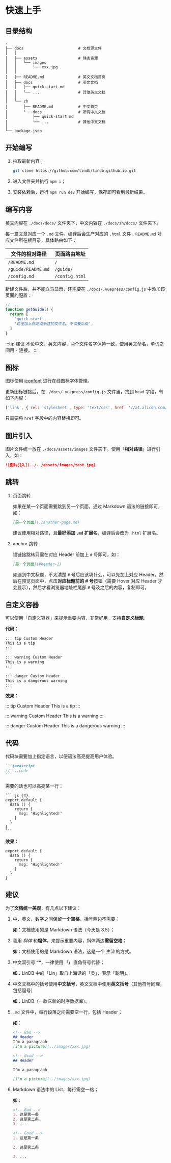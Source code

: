 # 快速上手

## 目录结构

    .
    ├── docs                        # 文档源文件
    │   │
    │   ├── assets                  # 静态资源
    │   │   └── images
    │   │       └── xxx.jpg
    │   │
    │   ├── README.md               # 英文文档首页
    │   ├── docs                    # 英文文档
    │   │   ├── quick-start.md
    │   │   └── ...                 # 其他英文文档
    │   │
    │   └── zh
    │       ├── README.md           # 中文首页
    │       └── docs                # 所有中文文档
    │           ├── quick-start.md
    │           └── ...             # 其他中文文档
    │
    └── package.json

## 开始编写

1. 拉取最新内容；

    ```bash
    git clone https://github.com/lindb/lindb.github.io.git
    ```

2. 进入文件夹并执行 `npm i`；

3. 安装依赖后，运行 `npm run dev` 开始编写，保存即可看到最新结果。

## 编写内容

英文内容在 `./docs/docs/` 文件夹下，中文内容在 `./docs/zh/docs/` 文件夹下。

每一篇文章对应一个 `.md` 文件，编译后会生产对应的 `.html` 文件，`README.md` 对应文件所在根目录，具体路由如下：

| 文件的相对路径 | 页面路由地址 |
|---|---|
| `/README.md` | `/` |
| `/guide/README.md` | `/guide/` |
| `/config.md` | `/config.html` |

新建文件后，并不能立马显示，还需要在 `./docs/.vuepress/config.js` 中添加该页面的配置：

```js
// ...
function getGuide() {
  return [
    'quick-start',
    '这里加上你刚刚新建的文件名，不需要后缀',
  ]
}
```

:::tip 建议
不论中文、英文内容，两个文件名字保持一致，使用英文命名，单词之间用 `-` 连接。
:::

## 图标

图标使用 [iconfont](https://www.iconfont.cn) 进行在线图标字体管理。

更新图标链接后，在 `./docs/.vuepress/config.js` 文件里，找到 `head` 字段，有如下内容：

```js
['link', { rel: 'stylesheet', type: 'text/css', href: '//at.alicdn.com/t/font_1331329_0jabn5zzncio.css' }]
```

只需要将 `href` 字段中的内容替换即可。

## 图片引入

图片文件统一放在 `./docs/assets/images` 文件夹下，使用「**相对路径**」进行引入，如：

```md
![图片引入](../../assets/images/test.jpg)
```

## 跳转

1. 页面跳转

    如果在某一个页面需要跳到另一个页面，通过 Markdown 语法的链接即可，如：

    ```md
    [另一个页面](./another-page.md)
    ```

    建议使用相对路径，且**最好添加 `.md` 扩展名**，编译后会改为 `.html` 扩展名。

2. anchor 跳转

    锚链接跳转只需在对应 Header 前加上 `#` 号即可，如：

    ```md
    [另一个页面](#header-1)
    ```

    如遇到中文标题，不太清楚 **`#`** 号后应该填什么，可以先加上对应 Header，然后在预览页面中，点击**对应标题前的 # 号**按钮（需要 Hover 对应 Header 才会显示），然后才看浏览器地址栏尾部 **`#`** 号及之后的内容，复制即可。

## 自定义容器

可以使用「自定义容器」来提示重要内容，非常好用，支持**自定义标题**。

**代码：**

```md
::: tip Custom Header
This is a tip
:::

::: warning Custom Header
This is a warning
:::

::: danger Custom Header
This is a dangerous warning
:::
```

**效果：**

::: tip Custom Header
This is a tip
:::

::: warning Custom Header
This is a warning
:::

::: danger Custom Header
This is a dangerous warning
:::

## 代码

代码块需要加上指定语言，以便语法高亮提高用户体验。

````md
```javascript
// ...code
```
````

需要的话也可以高亮某一行：

````
``` js {4}
export default {
  data () {
    return {
      msg: 'Highlighted!'
    }
  }
}
```
````

**效果：**

``` js{4}
export default {
  data () {
    return {
      msg: 'Highlighted!'
    }
  }
}
```

## 建议

为了**文档统一美观**，有几点以下建议：

1. 中、英文、数字之间保留**一个空格**，括号两边不需要；

    **如**：文档使用的是 Markdown 语法（今天是 8.5）；

2. 善用 *斜体* 和**粗体**，来提示重要内容，斜体两边**需留空格**；

    **如**：文档使用的是 Markdown 语法，这是一个 *主流* 的方式。

3. 中文双引号 **`“”`**，一律使用 **`「」`** 直角符号代替；

    **如**：LinDB 中的「Lin」取自上海话的「灵」，表示「聪明」。

4. 中文文档中的括号使用**中文括号**，英文文档中使用**英文括号**（其他符号同理，包括逗号）

    **如**：LinDB（一款床新的时序数据库）。

5. `.md` 文件中，每行段落之间需要空一行，包括 Header；

    **如**：

    ```md
    <!-- Bad -->
    ## Header
    I'm a paragraph
    [i'm a picture](../images/xxx.jpg)

    <!-- Good -->
    ## Header

    I'm a paragraph
    
    [i'm a picture](../images/xxx.jpg)
    ```

6. Markdown 语法中的 List，每行需空一格；

    **如**：

    ```md
    <!-- Bad -->
    1. 这是第一条
    2. 这是第二条
    3. ...

    <!-- Good -->
    1. 这是第一条
   
    2. 这是第二条
   
    3. ...
    ```